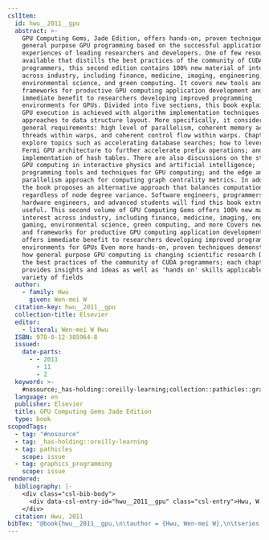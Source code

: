 ```yaml
---
cslItem:
  id: hwu__2011__gpu
  abstract: >-
    GPU Computing Gems, Jade Edition, offers hands-on, proven techniques for
    general purpose GPU programming based on the successful application
    experiences of leading researchers and developers. One of few resources
    available that distills the best practices of the community of CUDA
    programmers, this second edition contains 100% new material of interest
    across industry, including finance, medicine, imaging, engineering, gaming,
    environmental science, and green computing. It covers new tools and
    frameworks for productive GPU computing application development and provides
    immediate benefit to researchers developing improved programming
    environments for GPUs. Divided into five sections, this book explains how
    GPU execution is achieved with algorithm implementation techniques and
    approaches to data structure layout. More specifically, it considers three
    general requirements: high level of parallelism, coherent memory access by
    threads within warps, and coherent control flow within warps. Chapters
    explore topics such as accelerating database searches; how to leverage the
    Fermi GPU architecture to further accelerate prefix operations; and GPU
    implementation of hash tables. There are also discussions on the state of
    GPU computing in interactive physics and artificial intelligence;
    programming tools and techniques for GPU computing; and the edge and node
    parallelism approach for computing graph centrality metrics. In addition,
    the book proposes an alternative approach that balances computation
    regardless of node degree variance. Software engineers, programmers,
    hardware engineers, and advanced students will find this book extremely
    useful. This second volume of GPU Computing Gems offers 100% new material of
    interest across industry, including finance, medicine, imaging, engineering,
    gaming, environmental science, green computing, and more Covers new tools
    and frameworks for productive GPU computing application development and
    offers immediate benefit to researchers developing improved programming
    environments for GPUs Even more hands-on, proven techniques demonstrating
    how general purpose GPU computing is changing scientific research Distills
    the best practices of the community of CUDA programmers; each chapter
    provides insights and ideas as well as 'hands on' skills applicable to a
    variety of fields
  author:
    - family: Hwu
      given: Wen-mei W
  citation-key: hwu__2011__gpu
  collection-title: Elsevier
  editor:
    - literal: Wen-mei W Hwu
  ISBN: 978-0-12-385964-8
  issued:
    date-parts:
      - - 2011
        - 11
        - 2
  keyword: >-
    #nosource;_has-holding::oreilly-learning;collection::pathicles::graphics_programming
  language: en
  publisher: Elsevier
  title: GPU Computing Gems Jade Edition
  type: book
scopedTags:
  - tag: "#nosource"
  - tag: _has-holding::oreilly-learning
  - tag: pathicles
    scope: issue
  - tag: graphics_programming
    scope: issue
rendered:
  bibliography: |-
    <div class="csl-bib-body">
      <div data-csl-entry-id="hwu__2011__gpu" class="csl-entry">Hwu, W.W. 2011 <i>GPU Computing Gems Jade Edition</i>. Edited by Wen-mei W Hwu. Elsevier (Elsevier).</div>
    </div>
  citation: Hwu, 2011
bibTex: "@book{hwu__2011__gpu,\n\tauthor = {Hwu, Wen-mei W},\n\tseries = {Elsevier},\n\teditor = {{Wen-mei W Hwu}},\n\tyear = {2011},\n\tmonth = {nov 2},\n\tpublisher = {Elsevier},\n\ttitle = {GPU {Computing} {Gems} {Jade} {Edition}},\n}\n\n"
---
```

